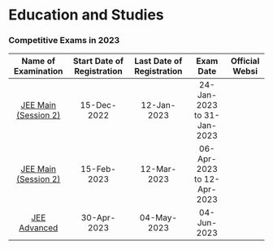 # Education and Studies

### Competitive Exams in 2023

|  Name of Examination    | Start Date of Registration | Last Date of Registration     |     Exam Date                |  Official Websi             | 
|:-----------------------:|:--------------------------:|:-----------------------------:|:----------------------------:|:---------------------------:|
|  [JEE Main (Session 2)](https://jeemain.nta.nic.in)   | 15-Dec-2022                | 12-Jan-2023                   | 24-Jan-2023 to 31-Jan-2023   | 
|  [JEE Main (Session 2)](https://jeemain.nta.nic.in)   | 15-Feb-2023                | 12-Mar-2023                   | 06-Apr-2023 to 12-Apr-2023   | 
|  [JEE Advanced](https://www.jeeadv.ac.in)             | 30-Apr-2023                | 04-May-2023                   | 04-Jun-2023                  | 

